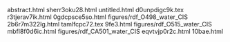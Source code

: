 abstract.html
sherr3oku28.html
untitled.html
d0unpdigc9k.tex
r3tjerav7ik.html
0gdcpsce5so.html
figures/rdf_O498_water_CIS
2b6r7m322lg.html
tamlfcpc72.tex
9fe3.html
figures/rdf_O515_water_CIS
mbfl8f0d6ic.html
figures/rdf_CA501_water_CIS
eqvtvjp0r2c.html
10bae.html